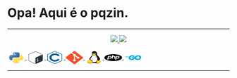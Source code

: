 # Opa! Aqui é o pqzin.

---

<div align="center">
  <a href="https://github.com/porquezin">
  <img height="165em" src="https://github-readme-stats.vercel.app/api?username=porquezin&show_icons=true&theme=radical&include_all_commits=true&count_private=true"/>
  <img height="165em" src="https://github-readme-stats.vercel.app/api/top-langs/?username=porquezin&layout=compact&langs_count=7&theme=radical"/>
</div>

<div style="display: inline_block"><br>
  <img align="center" alt="pqzin-Python" height="30" width="40" src="https://raw.githubusercontent.com/devicons/devicon/master/icons/python/python-original.svg">
  <img align="center" alt="pqzin-bash" height="30" width="40" src="https://raw.githubusercontent.com/devicons/devicon/master/icons/bash/bash-original.svg">
  <img align="center" alt="pqzin-C" height="30" width="40" src="https://raw.githubusercontent.com/devicons/devicon/master/icons/c/c-line.svg">
  <img align="center" alt="pqzin-git" height="30" width="40" src="https://raw.githubusercontent.com/devicons/devicon/master/icons/git/git-original.svg">
  <img align="center" alt="pqzin-linux" height="30" width="40" src="https://raw.githubusercontent.com/devicons/devicon/master/icons/linux/linux-original.svg">
  <img align="center" alt="pqzin-php" height="30" width="40" src="https://raw.githubusercontent.com/devicons/devicon/master/icons/php/php-plain.svg">
  <img align="center" alt="pqzin-Golang" height="30" width="40" src="https://raw.githubusercontent.com/devicons/devicon/master/icons/go/go-original-wordmark.svg">
  </div>
  
  ---
